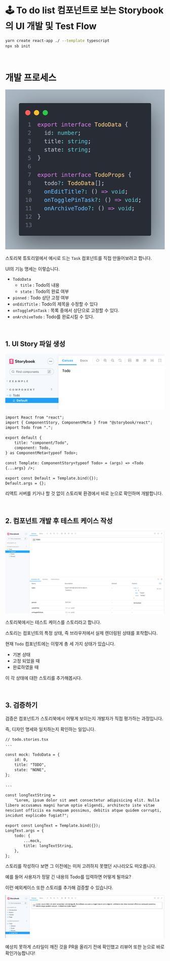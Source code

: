 # 🕹️ To do list 컴포넌트로 보는 Storybook의 UI 개발 및 Test Flow

```bash
yarn create react-app ./ --template typescript
npx sb init
```

<br />

# 개발 프로세스

![TODO](./docs/todo1.png)

스토리북 튜토리얼에서 예시로 드는 `Task` 컴포넌트를 직접 만들어보려고 합니다.

UI의 기능 명세는 이렇습니다.

- `TodoData`
  - `title` : Todo의 내용
  - `state` : Todo의 완료 여부
- `pinned` : Todo 상단 고정 여부
- `onEditTitle` : Todo의 제목을 수정할 수 있다
- `onTogglePinTask` : 목록 중에서 상단으로 고정할 수 있다.
- `onArchiveTodo` : Todo를 완료시킬 수 있다.

<br />

## 1. UI Story 파일 생성

![TODO](./docs/todo2.png)

```tsx
import React from "react";
import { ComponentStory, ComponentMeta } from "@storybook/react";
import Todo from ".";

export default {
	title: "component/Todo",
	component: Todo,
} as ComponentMeta<typeof Todo>;

const Template: ComponentStory<typeof Todo> = (args) => <Todo {...args} />;

export const Default = Template.bind({});
Default.args = {};
```

리액트 서버를 키거나 할 것 없이 스토리북 환경에서 바로 눈으로 확인하며 개발합니다.

<br />

## 2. 컴포넌트 개발 후 테스트 케이스 작성

![TODO](./docs/todo3.gif)

스토리북에서는 테스트 케이스를 스토리라고 합니다.

스토리는 컴포넌트의 특정 상태, 즉 브라우저에서 실제 렌더링된 상태를 포착합니다.

현재 `Todo` 컴포넌트에는 이렇게 총 세 가지 상태가 있습니다.

- 기본 상태
- 고정 되었을 때
- 완료하였을 때

이 각 상태에 대한 스토리를 추가해봅시다.

<br />

## 3. 검증하기

검증은 컴포넌트가 스토리북에서 어떻게 보이는지 개발자가 직접 평가하는 과정입니다.

즉, 디자인 명세와 일치하는지 확인하는 일입니다.

```tsx
// todo.stories.tsx
...

const mock: TodoData = {
	id: 0,
	title: "TODO",
	state: "NONE",
};

...

const longTextString =
	"Lorem, ipsum dolor sit amet consectetur adipisicing elit. Nulla libero accusamus magni harum optio eligendi, architecto iste vitae nesciunt officiis ea numquam possimus, debitis atque quidem corrupti, incidunt explicabo fugiat?";

export const LongText = Template.bind({});
LongText.args = {
	todo: {
		...mock,
		title: longTextString,
	},
};
```

스토리를 작성하다 보면 그 이전에는 미처 고려하지 못했던 시나리오도 떠오릅니다.

예를 들어 사용자가 정말 긴 내용의 Todo를 입력하면 어떻게 될까요?

이런 예외케이스 또한 스토리를 추가해 검증할 수 있습니다.

![TODO](./docs/todo4.png)

예상치 못하게 스타일이 깨진 것을 PR을 올리기 전에 확인했고 리뷰어 또한 눈으로 바로 확인가능합니다!
